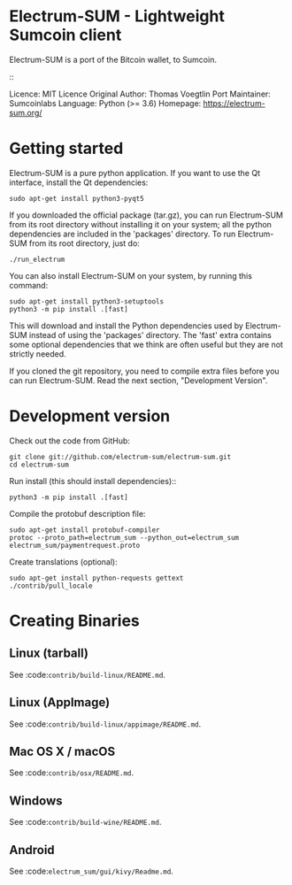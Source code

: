 Electrum-SUM - Lightweight Sumcoin client
=========================================

Electrum-SUM is a port of the Bitcoin wallet, to Sumcoin.

::

  Licence: MIT Licence
  Original Author: Thomas Voegtlin
  Port Maintainer: Sumcoinlabs
  Language: Python (>= 3.6)
  Homepage: https://electrum-sum.org/


Getting started
===============

Electrum-SUM is a pure python application. If you want to use the
Qt interface, install the Qt dependencies:

```
sudo apt-get install python3-pyqt5
```

If you downloaded the official package (tar.gz), you can run
Electrum-SUM from its root directory without installing it on your
system; all the python dependencies are included in the 'packages'
directory. To run Electrum-SUM from its root directory, just do:

```
./run_electrum
```

You can also install Electrum-SUM on your system, by running this command:

```
sudo apt-get install python3-setuptools
python3 -m pip install .[fast]
```

This will download and install the Python dependencies used by
Electrum-SUM instead of using the 'packages' directory.
The 'fast' extra contains some optional dependencies that we think
are often useful but they are not strictly needed.

If you cloned the git repository, you need to compile extra files
before you can run Electrum-SUM. Read the next section, "Development
Version".


Development version
===================

Check out the code from GitHub:

```
git clone git://github.com/electrum-sum/electrum-sum.git
cd electrum-sum
```

Run install (this should install dependencies)::

```
python3 -m pip install .[fast]
```

Compile the protobuf description file:

```
sudo apt-get install protobuf-compiler
protoc --proto_path=electrum_sum --python_out=electrum_sum electrum_sum/paymentrequest.proto
```

Create translations (optional):

```
sudo apt-get install python-requests gettext
./contrib/pull_locale
```

Creating Binaries
=================

Linux (tarball)
---------------

See :code:`contrib/build-linux/README.md`.


Linux (AppImage)
----------------

See :code:`contrib/build-linux/appimage/README.md`.


Mac OS X / macOS
----------------

See :code:`contrib/osx/README.md`.


Windows
-------

See :code:`contrib/build-wine/README.md`.


Android
-------

See :code:`electrum_sum/gui/kivy/Readme.md`.



